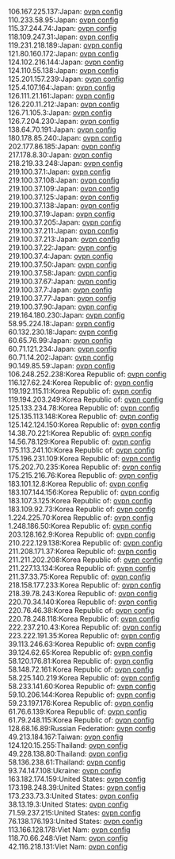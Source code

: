 106.167.225.137:Japan: [ovpn config](vpn/106_167_225_137.ovpn)  
110.233.58.95:Japan: [ovpn config](vpn/110_233_58_95.ovpn)  
115.37.244.74:Japan: [ovpn config](vpn/115_37_244_74.ovpn)  
118.109.247.31:Japan: [ovpn config](vpn/118_109_247_31.ovpn)  
119.231.218.189:Japan: [ovpn config](vpn/119_231_218_189.ovpn)  
121.80.160.172:Japan: [ovpn config](vpn/121_80_160_172.ovpn)  
124.102.216.144:Japan: [ovpn config](vpn/124_102_216_144.ovpn)  
124.110.55.138:Japan: [ovpn config](vpn/124_110_55_138.ovpn)  
125.201.157.239:Japan: [ovpn config](vpn/125_201_157_239.ovpn)  
125.4.107.164:Japan: [ovpn config](vpn/125_4_107_164.ovpn)  
126.111.21.161:Japan: [ovpn config](vpn/126_111_21_161.ovpn)  
126.220.11.212:Japan: [ovpn config](vpn/126_220_11_212.ovpn)  
126.71.105.3:Japan: [ovpn config](vpn/126_71_105_3.ovpn)  
126.7.204.230:Japan: [ovpn config](vpn/126_7_204_230.ovpn)  
138.64.70.191:Japan: [ovpn config](vpn/138_64_70_191.ovpn)  
180.178.85.240:Japan: [ovpn config](vpn/180_178_85_240.ovpn)  
202.177.86.185:Japan: [ovpn config](vpn/202_177_86_185.ovpn)  
217.178.8.30:Japan: [ovpn config](vpn/217_178_8_30.ovpn)  
218.219.33.248:Japan: [ovpn config](vpn/218_219_33_248.ovpn)  
219.100.37.1:Japan: [ovpn config](vpn/219_100_37_1.ovpn)  
219.100.37.108:Japan: [ovpn config](vpn/219_100_37_108.ovpn)  
219.100.37.109:Japan: [ovpn config](vpn/219_100_37_109.ovpn)  
219.100.37.125:Japan: [ovpn config](vpn/219_100_37_125.ovpn)  
219.100.37.138:Japan: [ovpn config](vpn/219_100_37_138.ovpn)  
219.100.37.19:Japan: [ovpn config](vpn/219_100_37_19.ovpn)  
219.100.37.205:Japan: [ovpn config](vpn/219_100_37_205.ovpn)  
219.100.37.211:Japan: [ovpn config](vpn/219_100_37_211.ovpn)  
219.100.37.213:Japan: [ovpn config](vpn/219_100_37_213.ovpn)  
219.100.37.22:Japan: [ovpn config](vpn/219_100_37_22.ovpn)  
219.100.37.4:Japan: [ovpn config](vpn/219_100_37_4.ovpn)  
219.100.37.50:Japan: [ovpn config](vpn/219_100_37_50.ovpn)  
219.100.37.58:Japan: [ovpn config](vpn/219_100_37_58.ovpn)  
219.100.37.67:Japan: [ovpn config](vpn/219_100_37_67.ovpn)  
219.100.37.7:Japan: [ovpn config](vpn/219_100_37_7.ovpn)  
219.100.37.77:Japan: [ovpn config](vpn/219_100_37_77.ovpn)  
219.100.37.90:Japan: [ovpn config](vpn/219_100_37_90.ovpn)  
219.164.180.230:Japan: [ovpn config](vpn/219_164_180_230.ovpn)  
58.95.224.18:Japan: [ovpn config](vpn/58_95_224_18.ovpn)  
60.132.230.18:Japan: [ovpn config](vpn/60_132_230_18.ovpn)  
60.65.76.99:Japan: [ovpn config](vpn/60_65_76_99.ovpn)  
60.71.121.234:Japan: [ovpn config](vpn/60_71_121_234.ovpn)  
60.71.14.202:Japan: [ovpn config](vpn/60_71_14_202.ovpn)  
90.149.85.59:Japan: [ovpn config](vpn/90_149_85_59.ovpn)  
106.248.252.238:Korea Republic of: [ovpn config](vpn/106_248_252_238.ovpn)  
116.127.62.24:Korea Republic of: [ovpn config](vpn/116_127_62_24.ovpn)  
119.192.115.11:Korea Republic of: [ovpn config](vpn/119_192_115_11.ovpn)  
119.194.203.249:Korea Republic of: [ovpn config](vpn/119_194_203_249.ovpn)  
125.133.234.78:Korea Republic of: [ovpn config](vpn/125_133_234_78.ovpn)  
125.135.113.148:Korea Republic of: [ovpn config](vpn/125_135_113_148.ovpn)  
125.142.124.150:Korea Republic of: [ovpn config](vpn/125_142_124_150.ovpn)  
14.38.70.221:Korea Republic of: [ovpn config](vpn/14_38_70_221.ovpn)  
14.56.78.129:Korea Republic of: [ovpn config](vpn/14_56_78_129.ovpn)  
175.113.241.10:Korea Republic of: [ovpn config](vpn/175_113_241_10.ovpn)  
175.196.231.109:Korea Republic of: [ovpn config](vpn/175_196_231_109.ovpn)  
175.202.70.235:Korea Republic of: [ovpn config](vpn/175_202_70_235.ovpn)  
175.215.216.76:Korea Republic of: [ovpn config](vpn/175_215_216_76.ovpn)  
183.101.12.8:Korea Republic of: [ovpn config](vpn/183_101_12_8.ovpn)  
183.107.144.156:Korea Republic of: [ovpn config](vpn/183_107_144_156.ovpn)  
183.107.3.125:Korea Republic of: [ovpn config](vpn/183_107_3_125.ovpn)  
183.109.92.73:Korea Republic of: [ovpn config](vpn/183_109_92_73.ovpn)  
1.224.225.70:Korea Republic of: [ovpn config](vpn/1_224_225_70.ovpn)  
1.248.186.50:Korea Republic of: [ovpn config](vpn/1_248_186_50.ovpn)  
203.128.162.9:Korea Republic of: [ovpn config](vpn/203_128_162_9.ovpn)  
210.222.129.138:Korea Republic of: [ovpn config](vpn/210_222_129_138.ovpn)  
211.208.171.37:Korea Republic of: [ovpn config](vpn/211_208_171_37.ovpn)  
211.211.202.208:Korea Republic of: [ovpn config](vpn/211_211_202_208.ovpn)  
211.227.13.134:Korea Republic of: [ovpn config](vpn/211_227_13_134.ovpn)  
211.37.33.75:Korea Republic of: [ovpn config](vpn/211_37_33_75.ovpn)  
218.158.177.233:Korea Republic of: [ovpn config](vpn/218_158_177_233.ovpn)  
218.39.78.243:Korea Republic of: [ovpn config](vpn/218_39_78_243.ovpn)  
220.70.34.140:Korea Republic of: [ovpn config](vpn/220_70_34_140.ovpn)  
220.76.46.38:Korea Republic of: [ovpn config](vpn/220_76_46_38.ovpn)  
220.78.248.118:Korea Republic of: [ovpn config](vpn/220_78_248_118.ovpn)  
222.237.210.43:Korea Republic of: [ovpn config](vpn/222_237_210_43.ovpn)  
223.222.191.35:Korea Republic of: [ovpn config](vpn/223_222_191_35.ovpn)  
39.113.246.63:Korea Republic of: [ovpn config](vpn/39_113_246_63.ovpn)  
39.124.62.65:Korea Republic of: [ovpn config](vpn/39_124_62_65.ovpn)  
58.120.176.81:Korea Republic of: [ovpn config](vpn/58_120_176_81.ovpn)  
58.148.72.161:Korea Republic of: [ovpn config](vpn/58_148_72_161.ovpn)  
58.225.140.219:Korea Republic of: [ovpn config](vpn/58_225_140_219.ovpn)  
58.233.141.60:Korea Republic of: [ovpn config](vpn/58_233_141_60.ovpn)  
59.10.206.144:Korea Republic of: [ovpn config](vpn/59_10_206_144.ovpn)  
59.23.197.176:Korea Republic of: [ovpn config](vpn/59_23_197_176.ovpn)  
61.76.6.139:Korea Republic of: [ovpn config](vpn/61_76_6_139.ovpn)  
61.79.248.115:Korea Republic of: [ovpn config](vpn/61_79_248_115.ovpn)  
128.68.16.89:Russian Federation: [ovpn config](vpn/128_68_16_89.ovpn)  
49.213.184.167:Taiwan: [ovpn config](vpn/49_213_184_167.ovpn)  
124.120.15.255:Thailand: [ovpn config](vpn/124_120_15_255.ovpn)  
49.228.138.80:Thailand: [ovpn config](vpn/49_228_138_80.ovpn)  
58.136.238.61:Thailand: [ovpn config](vpn/58_136_238_61.ovpn)  
93.74.147.108:Ukraine: [ovpn config](vpn/93_74_147_108.ovpn)  
163.182.174.159:United States: [ovpn config](vpn/163_182_174_159.ovpn)  
173.198.248.39:United States: [ovpn config](vpn/173_198_248_39.ovpn)  
173.233.73.3:United States: [ovpn config](vpn/173_233_73_3.ovpn)  
38.13.19.3:United States: [ovpn config](vpn/38_13_19_3.ovpn)  
71.59.237.215:United States: [ovpn config](vpn/71_59_237_215.ovpn)  
76.138.176.193:United States: [ovpn config](vpn/76_138_176_193.ovpn)  
113.166.128.178:Viet Nam: [ovpn config](vpn/113_166_128_178.ovpn)  
118.70.66.248:Viet Nam: [ovpn config](vpn/118_70_66_248.ovpn)  
42.116.218.131:Viet Nam: [ovpn config](vpn/42_116_218_131.ovpn)  
